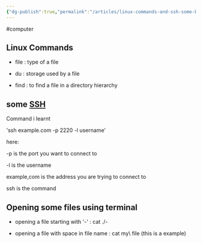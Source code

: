 ```yaml
---
{"dg-publish":true,"permalink":"/articles/linux-commands-and-ssh-some-basics/"}
---
```


#computer
## Linux Commands

- file : type of a file

- du : storage used by a file

- find : to find a file in a directory hierarchy

## some [SSH](https://www.ssh.com/academy/ssh)

Command i learnt

'ssh example.com -p 2220 -l username'

here:

-p is the port you want to connect to

-l is the username

example,com is the address you are trying to connect to

ssh is the command

## Opening some files using terminal

- opening a file starting with '-' : cat ./-

- opening a file with space in file name : cat my\ file (this is a example)